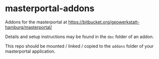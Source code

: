 # masterportal-addons
Addons for the masterportal at https://bitbucket.org/geowerkstatt-hamburg/masterportal/

Details and setup instructions may be found in the `doc` folder of an addon.

This repo should be mounted / linked / copied to the `addons` folder of your masterportal application.
